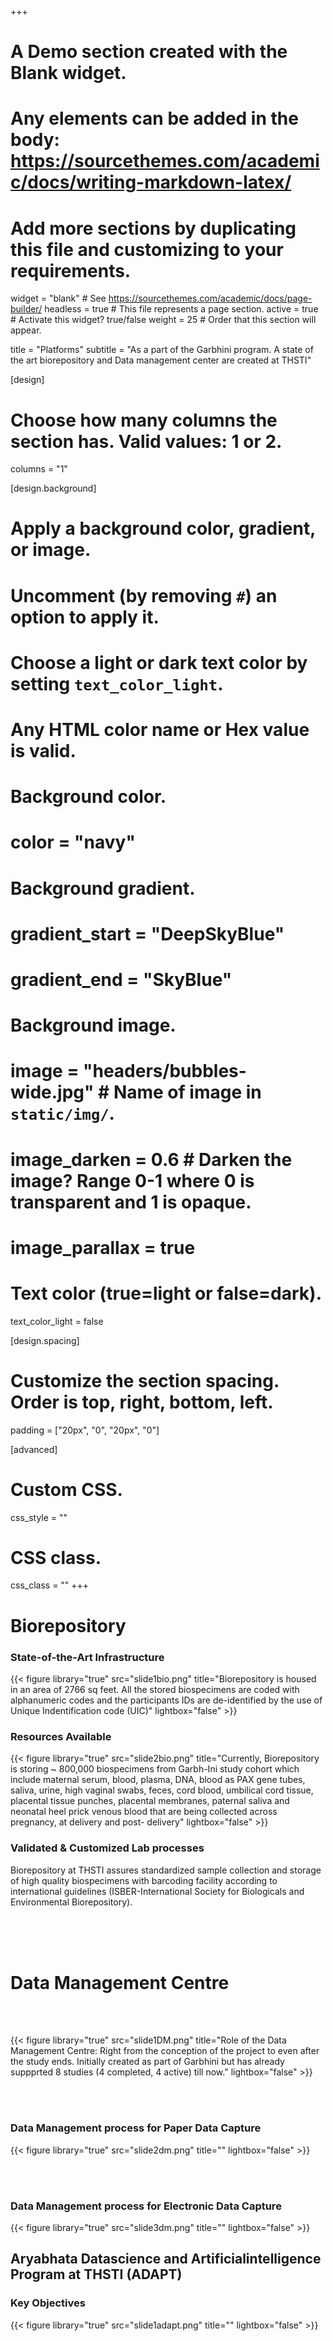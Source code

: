 +++
# A Demo section created with the Blank widget.
# Any elements can be added in the body: https://sourcethemes.com/academic/docs/writing-markdown-latex/
# Add more sections by duplicating this file and customizing to your requirements.

widget = "blank"  # See https://sourcethemes.com/academic/docs/page-builder/
headless = true  # This file represents a page section.
active = true  # Activate this widget? true/false
weight = 25  # Order that this section will appear.

title = "Platforms"
subtitle = "As a part of the Garbhini program. A state of the art biorepository and Data management center are created at THSTI"

[design]
  # Choose how many columns the section has. Valid values: 1 or 2.
  columns = "1"

[design.background]
  # Apply a background color, gradient, or image.
  #   Uncomment (by removing `#`) an option to apply it.
  #   Choose a light or dark text color by setting `text_color_light`.
  #   Any HTML color name or Hex value is valid.

  # Background color.
  # color = "navy"
  
  # Background gradient.
  # gradient_start = "DeepSkyBlue"
  # gradient_end = "SkyBlue"
  
  # Background image.
  # image = "headers/bubbles-wide.jpg"  # Name of image in `static/img/`.
  # image_darken = 0.6  # Darken the image? Range 0-1 where 0 is transparent and 1 is opaque.
  # image_parallax = true

  # Text color (true=light or false=dark).
  text_color_light = false

[design.spacing]
  # Customize the section spacing. Order is top, right, bottom, left.
  padding = ["20px", "0", "20px", "0"]

[advanced]
 # Custom CSS. 
 css_style = ""
 
 # CSS class.
 css_class = ""
+++



# Biorepository

### State-of-the-Art Infrastructure
{{< figure library="true" src="slide1bio.png" title="Biorepository is housed in an area of 2766 sq feet. All the stored biospecimens are coded with alphanumeric codes and the participants IDs are de-identified by the use of Unique Indentification code (UIC)" lightbox="false" >}}


### Resources Available
{{< figure library="true" src="slide2bio.png" title="Currently, Biorepository is storing ~ 800,000 biospecimens from Garbh-Ini study cohort which include maternal serum, blood, plasma, DNA, blood as PAX gene tubes, saliva, urine, high vaginal swabs, feces, cord blood, umbilical cord tissue, placental tissue punches, placental membranes, paternal saliva and neonatal heel prick venous blood that are being collected across pregnancy, at delivery and post- delivery" lightbox="false" >}}

### Validated & Customized Lab processes 

Biorepository at THSTI assures standardized sample collection and storage of high quality biospecimens with barcoding facility according to international guidelines (ISBER-International Society for Biologicals and Environmental Biorepository).

<br />
<br />
<br />

# Data Management Centre

<br />
<br />

{{< figure library="true" src="slide1DM.png" title="Role of the Data Management Centre: Right from the conception of the project to even after the study ends. Initially created as part of Garbhini but has already suppprted 8 studies (4 completed, 4 active) till now." lightbox="false" >}}

<br />
<br />

### Data Management process for Paper Data Capture
{{< figure library="true" src="slide2dm.png" title="" lightbox="false" >}}

<br />
<br />

### Data Management process for Electronic Data Capture
{{< figure library="true" src="slide3dm.png" title="" lightbox="false" >}}

## Aryabhata Datascience and Artificialintelligence Program at THSTI (ADAPT)

### Key Objectives
{{< figure library="true" src="slide1adapt.png" title="" lightbox="false" >}}
